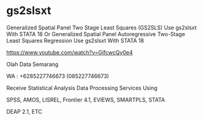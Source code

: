 # gs2slsxt
Generalized Spatial Panel Two Stage Least Squares (GS2SLS) Use gs2slsxt With STATA 18 Or Generalized Spatial Panel Autoregressive Two-Stage Least Squares Regression Use gs2slsxt With STATA 18

https://www.youtube.com/watch?v=GjfcwcQy0e4

Olah Data Semarang

WA : +6285227746673 (085227746673)

Receive Statistical Analysis Data Processing Services Using

SPSS, AMOS, LISREL, Frontier 4.1, EVIEWS, SMARTPLS, STATA

DEAP 2.1, ETC
